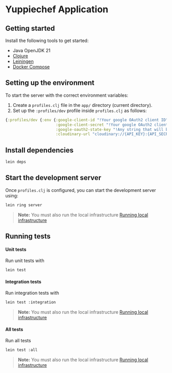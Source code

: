 # Yuppiechef Application

## Getting started

Install the following tools to get started:

 - Java OpenJDK 21
 - [Clojure](https://clojure.org/guides/install_clojure)
 - [Leiningen](https://leiningen.org/)
 - [Docker Compose](https://docs.docker.com/compose/install/)

## Setting up the environment

To start the server with the correct environment variables:

1. Create a `profiles.clj` file in the `app/` directory (current directory).
2. Set up the `:profiles/dev` profile inside `profiles.clj` as follows:

```clj
{:profiles/dev {:env {:google-client-id "!Your google OAuth2 client ID"
                      :google-client-secret "!Your google OAuth2 client secret"
                      :google-oauth2-state-key "!Any string that will be used to verify requests"
                      :cloudinary-url "cloudinary://{API_KEY}:{API_SECRET}@{CLOUD_NAME}"}}}
```

## Install dependencies

```sh
lein deps
```

## Start the development server

Once `profiles.clj` is configured, you can start the development server using:

```sh
lein ring server
```
> **Note:** You must also run the local infrastructure [Running local infrastructure](../README.md#running-local-infrastructure)

## Running tests

#### Unit tests

Run unit tests with

```sh
lein test
```

#### Integration tests

Run integration tests with

```sh
lein test :integration
```
> **Note:** You must also run the local infrastructure [Running local infrastructure](../README.md#running-local-infrastructure)

#### All tests

Run all tests

```sh
lein test :all
```
> **Note:** You must also run the local infrastructure [Running local infrastructure](../README.md#running-local-infrastructure)
